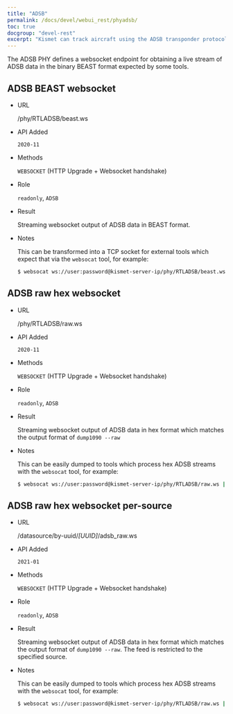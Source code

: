 ```yaml
---
title: "ADSB"
permalink: /docs/devel/webui_rest/phyadsb/
toc: true
docgroup: "devel-rest"
excerpt: "Kismet can track aircraft using the ADSB transponder protocol using additional hardware"
---
```

The ADSB PHY defines a websocket endpoint for obtaining a live stream of ADSB data in the binary BEAST format expected by some tools.

## ADSB BEAST websocket

* URL

    /phy/RTLADSB/beast.ws

* API Added

    `2020-11`

* Methods

    `WEBSOCKET` (HTTP Upgrade + Websocket handshake)

* Role

    `readonly`, `ADSB`

* Result

    Streaming websocket output of ADSB data in BEAST format.

* Notes

    This can be transformed into a TCP socket for external tools which expect that via the `websocat` tool, for example:

    ```bash
    $ websocat ws://user:password@kismet-server-ip/phy/RTLADSB/beast.ws | nc -l 12345
    ```

## ADSB raw hex websocket

* URL

    /phy/RTLADSB/raw.ws

* API Added

    `2020-11`

* Methods

    `WEBSOCKET` (HTTP Upgrade + Websocket handshake)

* Role

    `readonly`, `ADSB`

* Result

    Streaming websocket output of ADSB data in hex format which matches the output format of `dump1090 --raw`

* Notes

    This can be easily dumped to tools which process hex ADSB streams with the `websocat` tool, for example:

    ```bash
    $ websocat ws://user:password@kismet-server-ip/phy/RTLADSB/raw.ws | some_tool...
    ```

## ADSB raw hex websocket per-source

* URL

    /datasource/by-uuid/*[UUID]*/adsb_raw.ws

* API Added

    `2021-01`

* Methods

    `WEBSOCKET` (HTTP Upgrade + Websocket handshake)

* Role

    `readonly`, `ADSB`

* Result

    Streaming websocket output of ADSB data in hex format which matches the output format of `dump1090 --raw`.  The feed is restricted to the specified source.

* Notes

    This can be easily dumped to tools which process hex ADSB streams with the `websocat` tool, for example:

    ```bash
    $ websocat ws://user:password@kismet-server-ip/phy/RTLADSB/raw.ws | some_tool...
    ```
